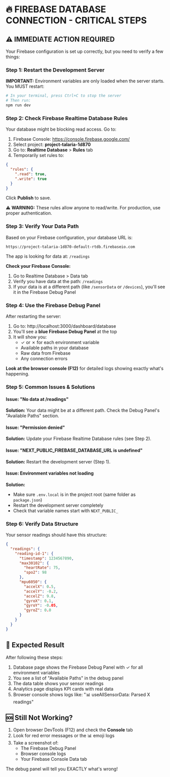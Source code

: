 # 🔥 FIREBASE DATABASE CONNECTION - CRITICAL STEPS

## ⚠️ IMMEDIATE ACTION REQUIRED

Your Firebase configuration is set up correctly, but you need to verify a few things:

### Step 1: Restart the Development Server

**IMPORTANT:** Environment variables are only loaded when the server starts. You MUST restart:

```powershell
# In your terminal, press Ctrl+C to stop the server
# Then run:
npm run dev
```

### Step 2: Check Firebase Realtime Database Rules

Your database might be blocking read access. Go to:
1. Firebase Console: https://console.firebase.google.com/
2. Select project: **project-talaria-1d870**
3. Go to: **Realtime Database** > **Rules** tab
4. Temporarily set rules to:

```json
{
  "rules": {
    ".read": true,
    ".write": true
  }
}
```

Click **Publish** to save.

⚠️ **WARNING:** These rules allow anyone to read/write. For production, use proper authentication.

### Step 3: Verify Your Data Path

Based on your Firebase configuration, your database URL is:
```
https://project-talaria-1d870-default-rtdb.firebaseio.com
```

The app is looking for data at: `/readings`

**Check your Firebase Console:**
1. Go to Realtime Database > Data tab
2. Verify you have data at the path: `/readings`
3. If your data is at a different path (like `/sensorData` or `/devices`), you'll see it in the Firebase Debug Panel

### Step 4: Use the Firebase Debug Panel

After restarting the server:
1. Go to: http://localhost:3000/dashboard/database
2. You'll see a **blue Firebase Debug Panel** at the top
3. It will show you:
   - ✓ or ✗ for each environment variable
   - Available paths in your database
   - Raw data from Firebase
   - Any connection errors

**Look at the browser console (F12)** for detailed logs showing exactly what's happening.

### Step 5: Common Issues & Solutions

#### Issue: "No data at /readings"
**Solution:** Your data might be at a different path. Check the Debug Panel's "Available Paths" section.

#### Issue: "Permission denied"
**Solution:** Update your Firebase Realtime Database rules (see Step 2).

#### Issue: "NEXT_PUBLIC_FIREBASE_DATABASE_URL is undefined"
**Solution:** Restart the development server (Step 1).

#### Issue: Environment variables not loading
**Solution:** 
- Make sure `.env.local` is in the project root (same folder as `package.json`)
- Restart the development server completely
- Check that variable names start with `NEXT_PUBLIC_`

### Step 6: Verify Data Structure

Your sensor readings should have this structure:
```json
{
  "readings": {
    "reading-id-1": {
      "timestamp": 1234567890,
      "max30102": {
        "heartRate": 75,
        "spo2": 98
      },
      "mpu6050": {
        "accelX": 0.5,
        "accelY": -0.2,
        "accelZ": 9.8,
        "gyroX": 0.1,
        "gyroY": -0.05,
        "gyroZ": 0.0
      }
    }
  }
}
```

## 🎯 Expected Result

After following these steps:
1. Database page shows the Firebase Debug Panel with ✓ for all environment variables
2. You see a list of "Available Paths" in the debug panel
3. The data table shows your sensor readings
4. Analytics page displays KPI cards with real data
5. Browser console shows logs like: "📊 useAllSensorData: Parsed X readings"

## 🆘 Still Not Working?

1. Open browser DevTools (F12) and check the **Console** tab
2. Look for red error messages or the 📊 emoji logs
3. Take a screenshot of:
   - The Firebase Debug Panel
   - Browser console logs
   - Your Firebase Console Data tab

The debug panel will tell you EXACTLY what's wrong!

